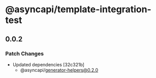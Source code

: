 # @asyncapi/template-integration-test

## 0.0.2

### Patch Changes

- Updated dependencies [32c321b]
  - @asyncapi/generator-helpers@0.2.0
